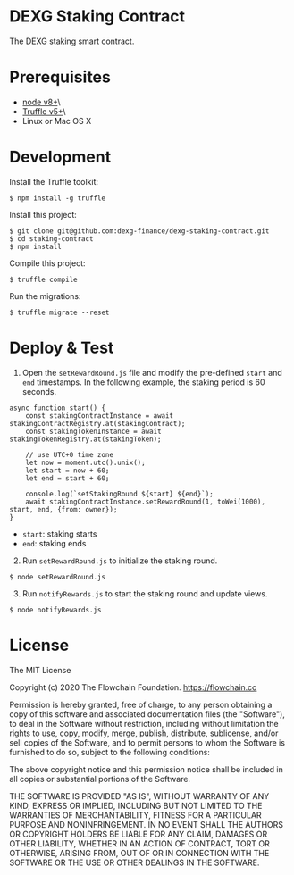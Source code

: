 # DEXG Staking Contract

The DEXG staking smart contract.

# Prerequisites

* [node v8+](https://nodejs.org)\
* [Truffle v5+](https://truffleframework.com)\
* Linux or Mac OS X

# Development

Install the Truffle toolkit:

```
$ npm install -g truffle
```

Install this project:

```
$ git clone git@github.com:dexg-finance/dexg-staking-contract.git
$ cd staking-contract
$ npm install
```

Compile this project:

```
$ truffle compile
```

Run the migrations:

```
$ truffle migrate --reset
```

# Deploy & Test

1. Open the `setRewardRound.js` file and modify the pre-defined `start` and `end` timestamps. In the following example, the staking period is 60 seconds.

```
async function start() {
	const stakingContractInstance = await stakingContractRegistry.at(stakingContract);
	const stakingTokenInstance = await stakingTokenRegistry.at(stakingToken);

	// use UTC+0 time zone
	let now = moment.utc().unix();
	let start = now + 60;
	let end = start + 60;

	console.log(`setStakingRound ${start} ${end}`);
	await stakingContractInstance.setRewardRound(1, toWei(1000), start, end, {from: owner});
}
```

* `start`: staking starts
* `end`: staking ends

2. Run `setRewardRound.js` to initialize the staking round.

```
$ node setRewardRound.js
```

3. Run `notifyRewards.js` to start the staking round and update views.

```
$ node notifyRewards.js
```

# License

The MIT License

Copyright (c) 2020 The Flowchain Foundation. https://flowchain.co

Permission is hereby granted, free of charge, to any person obtaining a copy
of this software and associated documentation files (the "Software"), to deal
in the Software without restriction, including without limitation the rights
to use, copy, modify, merge, publish, distribute, sublicense, and/or sell
copies of the Software, and to permit persons to whom the Software is
furnished to do so, subject to the following conditions:

The above copyright notice and this permission notice shall be included in
all copies or substantial portions of the Software.

THE SOFTWARE IS PROVIDED "AS IS", WITHOUT WARRANTY OF ANY KIND, EXPRESS OR
IMPLIED, INCLUDING BUT NOT LIMITED TO THE WARRANTIES OF MERCHANTABILITY,
FITNESS FOR A PARTICULAR PURPOSE AND NONINFRINGEMENT. IN NO EVENT SHALL THE
AUTHORS OR COPYRIGHT HOLDERS BE LIABLE FOR ANY CLAIM, DAMAGES OR OTHER
LIABILITY, WHETHER IN AN ACTION OF CONTRACT, TORT OR OTHERWISE, ARISING FROM,
OUT OF OR IN CONNECTION WITH THE SOFTWARE OR THE USE OR OTHER DEALINGS IN
THE SOFTWARE.
